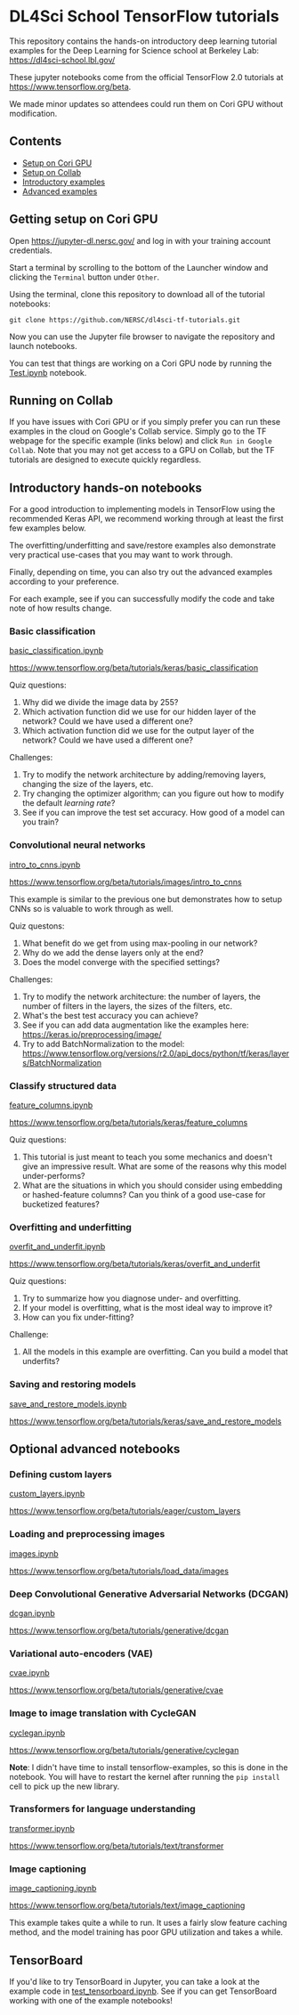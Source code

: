 # DL4Sci School TensorFlow tutorials

This repository contains the hands-on introductory deep learning tutorial examples for the
Deep Learning for Science school at Berkeley Lab: https://dl4sci-school.lbl.gov/

These jupyter notebooks come from the official TensorFlow 2.0 tutorials at
https://www.tensorflow.org/beta.

We made minor updates so attendees could run them on Cori GPU without modification.

## Contents

* [Setup on Cori GPU](https://github.com/NERSC/dl4sci-tf-tutorials#getting-setup-on-cori-gpu)
* [Setup on Collab](https://github.com/NERSC/dl4sci-tf-tutorials#running-on-collab)
* [Introductory examples](https://github.com/NERSC/dl4sci-tf-tutorials#introductory-hands-on-notebooks)
* [Advanced examples](https://github.com/NERSC/dl4sci-tf-tutorials#optional-advanced-notebooks)

## Getting setup on Cori GPU

Open https://jupyter-dl.nersc.gov/ and log in with your training account
credentials.

Start a terminal by scrolling to the bottom of the Launcher window and clicking
the `Terminal` button under `Other`.

Using the terminal, clone this repository to download all of the tutorial
notebooks:

`git clone https://github.com/NERSC/dl4sci-tf-tutorials.git`

Now you can use the Jupyter file browser to navigate the repository and launch
notebooks.

You can test that things are working on a Cori GPU node by running the
[Test.ipynb](Test.ipynb) notebook.

## Running on Collab

If you have issues with Cori GPU or if you simply prefer you can run these
examples in the cloud on Google's Collab service. Simply go to the TF webpage
for the specific example (links below) and click `Run in Google Collab`.
Note that you may not get access to a GPU on Collab, but the TF tutorials are
designed to execute quickly regardless.

## Introductory hands-on notebooks

For a good introduction to implementing models in TensorFlow using the recommended
Keras API, we recommend working through at least the first few examples below.

The overfitting/underfitting and save/restore examples also demonstrate very
practical use-cases that you may want to work through.

Finally, depending on time, you can also try out the advanced examples according
to your preference.

For each example, see if you can successfully modify the code and take note of how results change.

### Basic classification

[basic_classification.ipynb](basic_classification.ipynb)

https://www.tensorflow.org/beta/tutorials/keras/basic_classification

Quiz questions:
1. Why did we divide the image data by 255?
2. Which activation function did we use for our hidden layer of the network? Could we have used a different one?
3. Which activation function did we use for the output layer of the network? Could we have used a different one?

Challenges:
1. Try to modify the network architecture by adding/removing layers, changing the size of the layers, etc.
2. Try changing the optimizer algorithm; can you figure out how to modify the default *learning rate*?
3. See if you can improve the test set accuracy. How good of a model can you train?


### Convolutional neural networks

[intro_to_cnns.ipynb](intro_to_cnns.ipynb)

https://www.tensorflow.org/beta/tutorials/images/intro_to_cnns

This example is similar to the previous one but demonstrates how to setup CNNs so is valuable to work through as well.

Quiz questons:
1. What benefit do we get from using max-pooling in our network?
2. Why do we add the dense layers only at the end?
3. Does the model converge with the specified settings?

Challenges:
1. Try to modify the network architecture: the number of layers, the number of filters in the layers, the sizes of the filters, etc.
2. What's the best test accuracy you can achieve?
3. See if you can add data augmentation like the examples here: https://keras.io/preprocessing/image/
4. Try to add BatchNormalization to the model: https://www.tensorflow.org/versions/r2.0/api_docs/python/tf/keras/layers/BatchNormalization

### Classify structured data

[feature_columns.ipynb](feature_columns.ipynb)

https://www.tensorflow.org/beta/tutorials/keras/feature_columns

Quiz questions:
1. This tutorial is just meant to teach you some mechanics and doesn't give an impressive result. What are some of the reasons why this model under-performs?
2. What are the situations in which you should consider using embedding or hashed-feature columns? Can you think of a good use-case for bucketized features?

### Overfitting and underfitting

[overfit_and_underfit.ipynb](overfit_and_underfit.ipynb)

https://www.tensorflow.org/beta/tutorials/keras/overfit_and_underfit

Quiz questions:
1. Try to summarize how you diagnose under- and overfitting.
2. If your model is overfitting, what is the most ideal way to improve it?
3. How can you fix under-fitting?

Challenge:
1. All the models in this example are overfitting. Can you build a model that underfits?

### Saving and restoring models

[save_and_restore_models.ipynb](save_and_restore_models.ipynb)

https://www.tensorflow.org/beta/tutorials/keras/save_and_restore_models

## Optional advanced notebooks

### Defining custom layers

[custom_layers.ipynb](custom_layers.ipynb)

https://www.tensorflow.org/beta/tutorials/eager/custom_layers

### Loading and preprocessing images

[images.ipynb](images.ipynb)

https://www.tensorflow.org/beta/tutorials/load_data/images

### Deep Convolutional Generative Adversarial Networks (DCGAN)

[dcgan.ipynb](dcgan.ipynb)

https://www.tensorflow.org/beta/tutorials/generative/dcgan

### Variational auto-encoders (VAE)

[cvae.ipynb](cvae.ipynb)

https://www.tensorflow.org/beta/tutorials/generative/cvae

### Image to image translation with CycleGAN

[cyclegan.ipynb](cyclegan.ipynb)

https://www.tensorflow.org/beta/tutorials/generative/cyclegan

**Note**: I didn't have time to install tensorflow-examples, so this is done in the notebook.
You will have to restart the kernel after running the `pip install` cell to pick up the new library.

### Transformers for language understanding

[transformer.ipynb](transformer.ipynb)

https://www.tensorflow.org/beta/tutorials/text/transformer

### Image captioning

[image_captioning.ipynb](image_captioning.ipynb)

https://www.tensorflow.org/beta/tutorials/text/image_captioning

This example takes quite a while to run. It uses a fairly slow feature caching method, and the model training has poor GPU utilization and takes a while.

## TensorBoard

If you'd like to try TensorBoard in Jupyter, you can take a look at the example
code in [test_tensorboard.ipynb](test_tensorboard.ipynb). See if you can get
TensorBoard working with one of the example notebooks!
